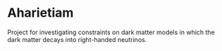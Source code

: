 # Aharietiam
Project for investigating constraints on dark matter models in which the dark matter decays into right-handed neutrinos.
